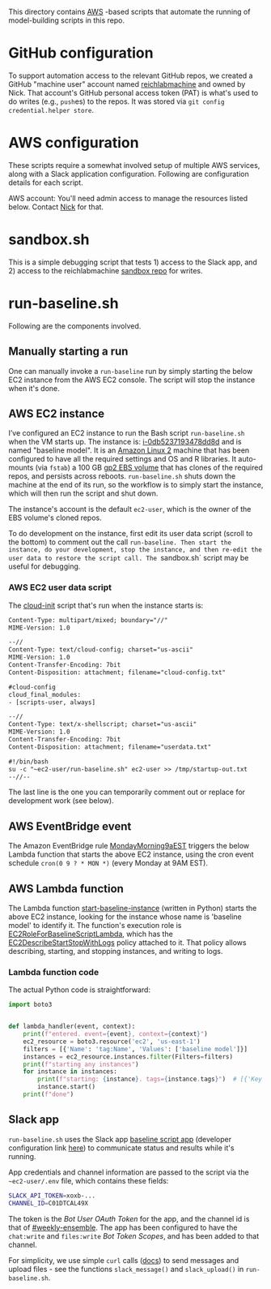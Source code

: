 This directory contains [AWS](https://aws.amazon.com/) -based scripts that automate the running of model-building scripts in this repo.


# GitHub configuration
To support automation access to the relevant GitHub repos, we created a GitHub "machine user" account named [reichlabmachine](https://github.com/reichlabmachine/) and owned by Nick. That account's GitHub personal access token (PAT) is what's used to do writes (e.g., `push`es) to the repos. It was stored via `git config credential.helper store`.


# AWS configuration
These scripts require a somewhat involved setup of multiple AWS services, along with a Slack application configuration. Following are configuration details for each script.

AWS account: You'll need admin access to manage the resources listed below. Contact [Nick](https://reichlab.io/) for that.


# sandbox.sh
This is a simple debugging script that tests 1) access to the Slack app, and 2) access to the reichlabmachine [sandbox repo](https://github.com/reichlabmachine/sandbox) for writes.


# run-baseline.sh
Following are the components involved.


## Manually starting a run
One can manually invoke a `run-baseline` run by simply starting the below EC2 instance from the AWS EC2 console. The script will stop the instance when it's done.


## AWS EC2 instance
I’ve configured an EC2 instance to run the Bash script `run-baseline.sh` when the VM starts up. The instance is: [i-0db5237193478dd8d](https://console.aws.amazon.com/ec2/v2/home?region=us-east-1#InstanceDetails:instanceId=i-0db5237193478dd8d) and is named "baseline model". It is an [Amazon Linux 2](https://aws.amazon.com/amazon-linux-2/) machine that has been configured to have all the required settings and OS and R libraries. It auto-mounts (via `fstab`) a 100 GB [gp2 EBS volume](https://docs.aws.amazon.com/AWSEC2/latest/UserGuide/ebs-volume-types.html) that has clones of the required repos, and persists across reboots. `run-baseline.sh` shuts down the machine at the end of its run, so the workflow is to simply start the instance, which will then run the script and shut down.

The instance's account is the default `ec2-user`, which is the owner of the EBS volume's cloned repos.

To do development on the instance, first edit its user data script (scroll to the bottom) to comment out the call `run-baseline. Then start the instance, do your development, stop the instance, and then re-edit the user data to restore the script call. The `sandbox.sh` script may be useful for debugging.


### AWS EC2 user data script
The [cloud-init](https://cloudinit.readthedocs.io/en/latest/topics/datasources/ec2.html) script that's run when the instance starts is:

```html
Content-Type: multipart/mixed; boundary="//"
MIME-Version: 1.0

--//
Content-Type: text/cloud-config; charset="us-ascii"
MIME-Version: 1.0
Content-Transfer-Encoding: 7bit
Content-Disposition: attachment; filename="cloud-config.txt"

#cloud-config
cloud_final_modules:
- [scripts-user, always]

--//
Content-Type: text/x-shellscript; charset="us-ascii"
MIME-Version: 1.0
Content-Transfer-Encoding: 7bit
Content-Disposition: attachment; filename="userdata.txt"

#!/bin/bash
su -c "~ec2-user/run-baseline.sh" ec2-user >> /tmp/startup-out.txt
--//--
```

The last line is the one you can temporarily comment out or replace for development work (see below).


## AWS EventBridge event
The Amazon EventBridge rule [MondayMorning9aEST](https://console.aws.amazon.com/events/home?region=us-east-1#/eventbus/default/rules/MondayMorning9aEST) triggers the below Lambda function that starts the above EC2 instance, using the cron event schedule `cron(0 9 ? * MON *)` (every Monday at 9AM EST).


## AWS Lambda function
The Lambda function [start-baseline-instance](https://console.aws.amazon.com/lambda/home?region=us-east-1#/functions/start-baseline-instance?tab=code) (written in Python) starts the above EC2 instance, looking for the instance whose name is 'baseline model' to identify it. The function's execution role is [EC2RoleForBaselineScriptLambda](https://console.aws.amazon.com/iam/home#/roles/EC2RoleForBaselineScriptLambda?section=permissions), which has the [EC2DescribeStartStopWithLogs](https://console.aws.amazon.com/iam/home#/policies/arn:aws:iam::312560106906:policy/EC2DescribeStartStopWithLogs$jsonEditor) policy attached to it. That policy allows describing, starting, and stopping instances, and writing to logs.


### Lambda function code
The actual Python code is straightforward:

```python
import boto3


def lambda_handler(event, context):
    print(f"entered. event={event}, context={context}")
    ec2_resource = boto3.resource('ec2', 'us-east-1')
    filters = [{'Name': 'tag:Name', 'Values': ['baseline model']}]
    instances = ec2_resource.instances.filter(Filters=filters)
    print(f"starting any instances")
    for instance in instances:
        print(f"starting: {instance}. tags={instance.tags}")  # [{'Key': 'Name', 'Value': 'baseline model'}]
        instance.start()
    print(f"done")
```


## Slack app
`run-baseline.sh` uses the Slack app [baseline script app](https://reichlab.slack.com/apps/A031PAEB2TA-baseline-script-app?settings=1&tab=settings) (developer configuration link [here](https://api.slack.com/apps/A031PAEB2TA)) to communicate status and results while it's running.

App credentials and channel information are passed to the script via the `~ec2-user/.env` file, which contains these fields:

```bash
SLACK_API_TOKEN=xoxb-...
CHANNEL_ID=C01DTCAL49X
```

The token is the _Bot User OAuth Token_ for the app, and the channel id is that of [#weekly-ensemble](https://app.slack.com/client/T089JRGMA/C01DTCAL49X). The app has been configured to have the `chat:write` and `files:write` _Bot Token Scopes_, and has been added to that channel.

For simplicity, we use simple `curl` calls ([docs](https://api.slack.com/tutorials/tracks/posting-messages-with-curl)) to send messages and upload files - see the functions `slack_message()` and `slack_upload()` in `run-baseline.sh`.
